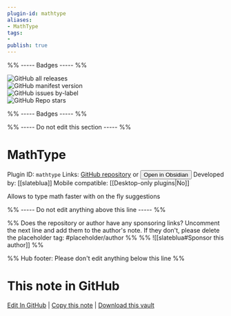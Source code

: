 ```yaml
---
plugin-id: mathtype
aliases:
- MathType
tags: 
- 
publish: true
---
```


%% ----- Badges ----- %%

![GitHub all releases](https://img.shields.io/github/downloads/slateblua/mathtype/total?color=573E7A&logo=github&style=for-the-badge)   
![GitHub manifest version](https://img.shields.io/github/manifest-json/v/slateblua/mathtype?color=573E7A&logo=github&style=for-the-badge)   
![GitHub issues by-label](https://img.shields.io/github/issues/slateblua/mathtype/help%20wanted?color=573E7A&logo=github&style=for-the-badge)   
![GitHub Repo stars](https://img.shields.io/github/stars/slateblua/mathtype?color=573E7A&logo=github&style=for-the-badge)

%% ----- Badges ----- %%

%% ----- Do not edit this section ----- %%

# MathType

Plugin ID: `mathtype`
Links: [GitHub repository](https://github.com/slateblua/mathtype) or [<button id=HH>Open in Obsidian</button>](obsidian://show-plugin?id=mathtype)
Developed by: [[slateblua]]
Mobile compatible: [[Desktop-only plugins|No]]

Allows to type math faster with on the fly suggestions

%% ----- Do not edit anything above this line ----- %% 

%% Does the repository or author have any sponsoring links? Uncomment the next line and add them to the author's note. If they don't, please delete the placeholder tag: #placeholder/author %%
%% ![[slateblua#Sponsor this author]] %%

%% Hub footer: Please don't edit anything below this line %%

# This note in GitHub

<span class="git-footer">[Edit In GitHub](https://github.dev/obsidian-community/obsidian-hub/blob/main/02%20-%20Community%20Expansions/02.05%20All%20Community%20Expansions/Plugins/mathtype.md "git-hub-edit-note") | [Copy this note](https://raw.githubusercontent.com/obsidian-community/obsidian-hub/main/02%20-%20Community%20Expansions/02.05%20All%20Community%20Expansions/Plugins/mathtype.md "git-hub-copy-note") | [Download this vault](https://github.com/obsidian-community/obsidian-hub/archive/refs/heads/main.zip "git-hub-download-vault") </span>
